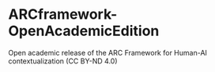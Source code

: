 # ARCframework-OpenAcademicEdition
Open academic release of the ARC Framework for Human-AI contextualization (CC BY-ND 4.0)
